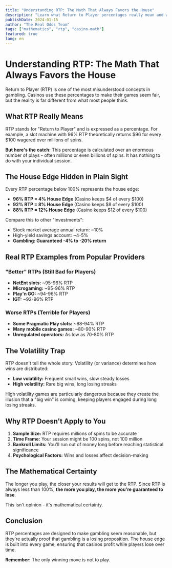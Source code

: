```yaml
---
title: "Understanding RTP: The Math That Always Favors the House"
description: "Learn what Return to Player percentages really mean and why they guarantee the casino wins over time."
publishDate: 2024-01-15
author: "The Real Odds Team"
tags: ["mathematics", "rtp", "casino-math"]
featured: true
lang: en
---
```


# Understanding RTP: The Math That Always Favors the House

Return to Player (RTP) is one of the most misunderstood concepts in gambling. Casinos use these percentages to make their games seem fair, but the reality is far different from what most people think.

## What RTP Really Means

RTP stands for "Return to Player" and is expressed as a percentage. For example, a slot machine with 96% RTP theoretically returns $96 for every $100 wagered over millions of spins.

**But here's the catch:** This percentage is calculated over an enormous number of plays - often millions or even billions of spins. It has nothing to do with your individual session.

## The House Edge Hidden in Plain Sight

Every RTP percentage below 100% represents the house edge:

- **96% RTP = 4% House Edge** (Casino keeps $4 of every $100)
- **92% RTP = 8% House Edge** (Casino keeps $8 of every $100)
- **88% RTP = 12% House Edge** (Casino keeps $12 of every $100)

Compare this to other "investments":
- Stock market average annual return: ~10%
- High-yield savings account: ~4-5%
- **Gambling: Guaranteed -4% to -20% return**

## Real RTP Examples from Popular Providers

### "Better" RTPs (Still Bad for Players)
- **NetEnt slots:** ~95-96% RTP
- **Microgaming:** ~95-96% RTP
- **Play'n GO:** ~94-96% RTP
- **IGT:** ~92-96% RTP

### Worse RTPs (Terrible for Players)
- **Some Pragmatic Play slots:** ~88-94% RTP
- **Many mobile casino games:** ~80-90% RTP
- **Unregulated operators:** As low as 70-80% RTP

## The Volatility Trap

RTP doesn't tell the whole story. Volatility (or variance) determines how wins are distributed:

- **Low volatility:** Frequent small wins, slow steady losses
- **High volatility:** Rare big wins, long losing streaks

High volatility games are particularly dangerous because they create the illusion that a "big win" is coming, keeping players engaged during long losing streaks.

## Why RTP Doesn't Apply to You

1. **Sample Size:** RTP requires millions of spins to be accurate
2. **Time Frame:** Your session might be 100 spins, not 100 million
3. **Bankroll Limits:** You'll run out of money long before reaching statistical significance
4. **Psychological Factors:** Wins and losses affect decision-making

## The Mathematical Certainty

The longer you play, the closer your results will get to the RTP. Since RTP is always less than 100%, **the more you play, the more you're guaranteed to lose**.

This isn't opinion - it's mathematical certainty.

## Conclusion

RTP percentages are designed to make gambling seem reasonable, but they're actually proof that gambling is a losing proposition. The house edge is built into every game, ensuring that casinos profit while players lose over time.

**Remember:** The only winning move is not to play.